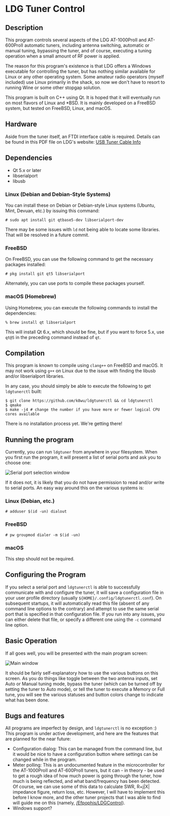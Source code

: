 

# LDG Tuner Control

## Description

This program controls several aspects of the LDG AT-1000ProII and AT-600ProII automatic tuners, including antenna switching, automatic or manual tuning, bypassing the tuner, and of course, executing a tuning operation when a small amount of RF power is applied.

The reason for this program's existence is that LDG offers a Windows executable for controlling the tuner, but has nothing similar available for Linux or any other operating system. Some amateur radio operators (myself included) use Linux primarily in the shack, so now we don't have to resort to running Wine or some other stopgap solution.

This program is built on C++ using Qt. It is hoped that it will eventually run on most flavors of Linux and *BSD. It is mainly developed on a FreeBSD system, but tested on FreeBSD, Linux, and macOS.


## Hardware

Aside from the tuner itself, an FTDI interface cable is required. Details can be found in this PDF file on LDG's website: [USB Tuner Cable Info](https://ldgelectronics.com/wp-content/uploads/2019/06/USB-Tuner-Cable-Info.pdf)


## Dependencies

* Qt 5.x or later
* libserialport
* libusb

### Linux (Debian and Debian-Style Systems)

You can install these on Debian or Debian-style Linux systems (Ubuntu, Mint, Devuan, etc.) by issuing this command:

	# sudo apt install git qtbase5-dev libserialport-dev

There may be some issues with `ld` not being able to locate some libraries. That will be resolved in a future commit.

### FreeBSD

On FreeBSD, you can use the following command to get the necessary packages installed:

	# pkg install git qt5 libserialport

Alternately, you can use ports to compile these packages yourself.

### macOS (Homebrew)

Using Homebrew, you can execute the following commands to install the dependencies:

	% brew install qt libserialport

This will install Qt 6.x, which should be fine, but if you want to force 5.x, use `qt@5` in the preceding command instead of `qt`.


## Compilation

This program is known to compile using `clang++` on FreeBSD and macOS. It may not work using `g++` on Linux due to the issue with finding the libusb and/or libserialport libraries.

In any case, you should simply be able to execute the following to get `ldgtunerctl` built:

	$ git clone https://github.com/k8wu/ldgtunerctl && cd ldgtunerctl
	$ qmake
	$ make -j4 # change the number if you have more or fewer logical CPU cores available

There is no installation process yet. We're getting there!


## Running the program

Currently, you can run `ldgtuner` from anywhere in your filesystem. When you first run the program, it will present a list of serial ports and ask you to choose one:

![Serial port selection window](https://k8wu.me/images/ldgtunerctl-qt-serial_port_selection_window.png)

If it does not, it is likely that you do not have permission to read and/or write to serial ports. An easy way around this on the various systems is:

### Linux (Debian, etc.)

	# adduser $(id -un) dialout

### FreeBSD

	# pw groupmod dialer -m $(id -un)

### macOS

This step should not be required.


## Configuring the Program

If you select a serial port and `ldgtunerctl` is able to successfully communicate with and configure the tuner, it will save a configuration file in your user profile directory (usually `${HOME}/.config/ldgtunerctl.conf`). On subsequent startups, it will automatically read this file (absent of any command line options to the contrary) and attempt to use the same serial port that is specified in that configuration file. If you run into any issues, you can either delete that file, or specify a different one using the `-c` command line option.


## Basic Operation

If all goes well, you will be presented with the main program screen:

![Main window](https://k8wu.me/images/ldgtunerctl-qt-main_window.png)

It should be fairly self-explanatory how to use the various buttons on this screen. As you do things like toggle between the two antenna inputs, set Auto or Manual tuning mode, bypass the tuner (which can be turned off by setting the tuner to Auto mode), or tell the tuner to execute a Memory or Full tune, you will see the various statuses and button colors change to indicate what has been done.


## Bugs and features

All programs are imperfect by design, and `ldgtunerctl` is no exception :) This program is under active development, and here are the features that are planned for the near future:
* Configuration dialog: This can be managed from the command line, but it would be nice to have a configuration button where settings can be changed while in the program.
* Meter polling: This is an undocumented feature in the microcontroller for the AT-1000ProII and AT-600ProII tuners, but it can - in theory - be used to get a rough idea of how much power is going through the tuner, how much is being reflected, and what band/frequency has been detected. Of course, we can use some of this data to calculate SWR, R+j|X| impedance figure, return loss, etc. However, I will have to implement this before I know more, and the other tuner projects that I was able to find will guide me on this (namely, [/Efpophis/LDGControl](https://github.com/Efpophis/LDGControl)).
* Windows support?
